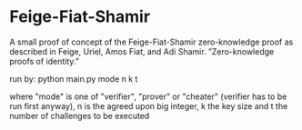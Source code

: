 Feige-Fiat-Shamir
=================

A small proof of concept of the Feige-Fiat-Shamir zero-knowledge proof as described in Feige, Uriel, Amos Fiat, and Adi Shamir. ”Zero-knowledge proofs of
identity.”

run by:
python main.py mode n k t

where "mode" is one of "verifier", "prover" or "cheater"
(verifier has to be run first anyway), n is the agreed upon big integer, k the key size and t the number of challenges to be executed
